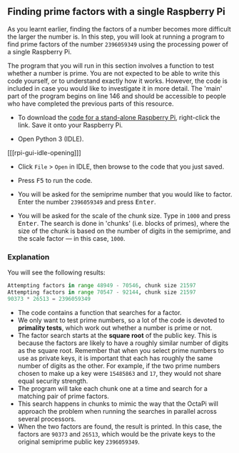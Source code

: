 ## Finding prime factors with a single Raspberry Pi

As you learnt earlier, finding the factors of a number becomes more difficult the larger the number is. In this step, you will look at running a program to find prime factors of the number `2396059349` using the processing power of a single Raspberry Pi.

The program that you will run in this section involves a function to test whether a number is prime. You are not expected to be able to write this code yourself, or to understand exactly how it works. However, the code is included in case you would like to investigate it in more detail. The 'main' part of the program begins on line 146 and should be accessible to people who have completed the previous parts of this resource. 

- To download the [code for a stand-alone Raspberry Pi](resources/factor_standalone.py), right-click the link. Save it onto your Raspberry Pi.

- Open Python 3 (IDLE).

[[[rpi-gui-idle-opening]]]

- Click `File` > `Open` in IDLE, then browse to the code that you just saved.

- Press <kbd>F5</kbd> to run the code.

- You will be asked for the semiprime number that you would like to factor. Enter the number `2396059349` and press <kbd>Enter</kbd>.

- You will be asked for the scale of the chunk size. Type in `1000` and press <kbd>Enter</kbd>. The search is done in 'chunks' (i.e. blocks of primes), where the size of the chunk is based on the number of digits in the semiprime, and the scale factor —  in this case, `1000`.

### Explanation
You will see the following results:

```python
Attempting factors in range 48949 - 70546, chunk size 21597
Attempting factors in range 70547 - 92144, chunk size 21597
90373 * 26513 = 2396059349
```

- The code contains a function that searches for a factor.
- We only want to test prime numbers, so a lot of the code is devoted to **primality tests**, which work out whether a number is prime or not.
 - The factor search starts at the **square root** of the public key. This is because the factors are likely to have a roughly similar number of digits as the square root. Remember that when you select prime numbers to use as private keys, it is important that each has roughly the same number of digits as the other. For example, if the two prime numbers chosen to make up a key were `15485863` and `17`, they would not share equal security strength.
- The program will take each chunk one at a time and search for a matching pair of prime factors.
- This search happens in chunks to mimic the way that the OctaPi will approach the problem when running the searches in parallel across several processors.
- When the two factors are found, the result is printed. In this case, the factors are `90373` and `26513`, which would be the private keys to the original semiprime public key `2396059349`.

